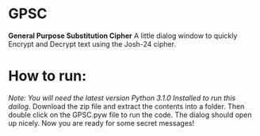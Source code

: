 # GPSC
**General Purpose Substitution Cipher**
A little dialog window to quickly Encrypt and Decrypt text using the Josh-24 cipher.

# How to run:
*Note: You will need the latest version Python 3.1.0 Installed to run this dailog.*
Download the zip file and extract the contents into a folder.
Then double click on the GPSC.pyw file to run the code.
The dialog should open up nicely. Now you are ready for some secret messages!

